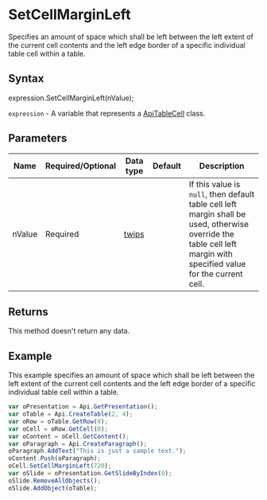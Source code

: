 # SetCellMarginLeft

Specifies an amount of space which shall be left between the left extent of the current cell contents and the
left edge border of a specific individual table cell within a table.

## Syntax

expression.SetCellMarginLeft(nValue);

`expression` - A variable that represents a [ApiTableCell](../ApiTableCell.md) class.

## Parameters

| **Name** | **Required/Optional** | **Data type** | **Default** | **Description** |
| ------------- | ------------- | ------------- | ------------- | ------------- |
| nValue | Required | [twips](../../Enumeration/twips.md) |  | If this value is <code>null</code>, then default table cell left margin shall be used, otherwise override the table cell left margin with specified value for the current cell. |

## Returns

This method doesn't return any data.

## Example

This example specifies an amount of space which shall be left between the left extent of the current cell contents and the left edge border of a specific individual table cell within a table.

```javascript
var oPresentation = Api.GetPresentation();
var oTable = Api.CreateTable(2, 4);
var oRow = oTable.GetRow(0);
var oCell = oRow.GetCell(0);
var oContent = oCell.GetContent();
var oParagraph = Api.CreateParagraph();
oParagraph.AddText("This is just a sample text.");
oContent.Push(oParagraph);
oCell.SetCellMarginLeft(720);
var oSlide = oPresentation.GetSlideByIndex(0);
oSlide.RemoveAllObjects();
oSlide.AddObject(oTable);
```
